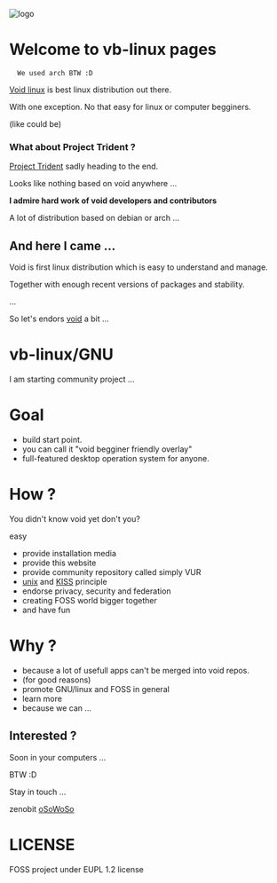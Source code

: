 ![logo](/assets)
# Welcome to **vb**-**linux** pages
      We used arch BTW :D

 [Void linux](https://voidlinux.org/) is best linux distribution out there.

 With one exception. No that easy for linux or computer begginers.
 
 (like could be)

### What about Project Trident ?

[Project Trident](https://project-trident.org) sadly heading to the end.

Looks like nothing based on void anywhere ...

**I admire hard work of void developers and contributors**

A lot of distribution based on debian or arch ...

## And here I came ...

Void is first linux distribution which is easy to understand and manage.

Together with enough recent versions of packages and stability.

...

So let's endors [void](https://voidlinux.org/) a bit ...

# **vb-linux/GNU**

I am starting community project ...

# Goal

- build start point.
- you can call it "void begginer friendly overlay"
- full-featured desktop operation system for anyone.

# How ?

You didn't know void yet don't you?

easy

- provide installation media
- provide this website
- provide community repository called simply VUR
- [unix](https://en.wikipedia.org/wiki/Unix_philosophy) and [KISS](https://en.wikipedia.org/wiki/KISS_principle) principle
- endorse privacy, security and federation
- creating FOSS world bigger together
- and have fun

# Why ?

- because a lot of usefull apps can't be merged into void repos.
- (for good reasons)
- promote GNU/linux and FOSS in general
- learn more
- because we can ...

## Interested ?

Soon in your computers ...

 BTW :D

Stay in touch ...

zenobit [oSoWoSo](https://github.com/oSoWoSo)

# LICENSE
FOSS project under EUPL 1.2 license
